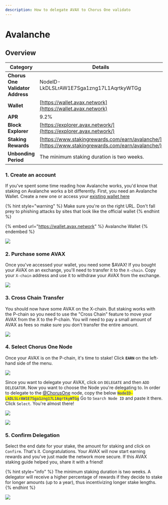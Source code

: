 ```yaml
---
description: How to delegate AVAX to Chorus One validato
---
```


# Avalanche

## Overview

| **Category**                     | **Details**                                                                                      |
| -------------------------------- | ------------------------------------------------------------------------------------------------ |
| **Chorus One Validator Address** | NodeID-LkDLSLrAW1E7Sga1zng17L1AqrtkyWTGg                                                         |
| **Wallet**                       | [https://wallet.avax.network](https://wallet.avax.network)                                       |
| **APR**                          | 9.2%                                                                                             |
| **Block Explorer**               | [https://explorer.avax.network/](https://explorer.avax.network/)                                 |
| **Staking Rewards**              | [https://www.stakingrewards.com/earn/avalanche/](https://www.stakingrewards.com/earn/avalanche/) |
| **Unbonding Period**             | The minimum staking duration is two weeks.                                                       |

### 1. Create an account

If you've spent some time reading how Avalanche works, you'd know that staking on Avalanche works a bit differently. First, you need an Avalanche Wallet. Create a new one or access your [existing wallet here](https://wallet.avax.network)&#x20;

{% hint style="warning" %}
Make sure you're on the right URL. Don't fall prey to phishing attacks by sites that look like the official wallet
{% endhint %}

{% embed url="https://wallet.avax.network" %}
Avalanche Wallet
{% endembed %}

![](<../.gitbook/assets/image (104).png>)

### 2. Purchase some AVAX

Once you've accessed your wallet, you need some $AVAX! If you bought your AVAX on an exchange, you'll need to transfer it to the `X-chain`. Copy your `X-chain` address and use it to withdraw your AVAX from the exchange.

![](<../.gitbook/assets/image (66).png>)

### 3. Cross Chain Transfer

You should now have some AVAX on the X-chain. But staking works with the P-chain so you need to use the "Cross Chain" feature to move your AVAX from the X to the P-chain. You will need to pay a small amount of AVAX as fees so make sure you don't transfer the entire amount.

![](<../.gitbook/assets/image (103).png>)

### 4. Select Chorus One Node

Once your AVAX is on the P-chain, it's time to stake! Click **`EARN`** on the left-hand side of the menu.

![](<../.gitbook/assets/image (83).png>)

Since you want to delegate your AVAX, click on `DELEGATE` and then `ADD DELEGATOR`. Now you want to choose the Node you're delegating to. In order to delegate to the [@ChorusOne](https://twitter.com/ChorusOne) node, copy the below <mark style="color:blue;">`NodeID-LkDLSLrAW1E7Sga1zng17L1AqrtkyWTGg`</mark> Go to `Search Node ID` and paste it there. Click `Select`. You're almost there!

&#x20;

![](<../.gitbook/assets/image (57).png>)

![](<../.gitbook/assets/image (76).png>)

### 5. Confirm Delegation

Select the end date for your stake, the amount for staking and click on `Confirm`. That's it. Congratulations. Your AVAX will now start earning rewards and you've just made the network more secure. If this AVAX staking guide helped you, share it with a friend!

{% hint style="info" %}
The minimum staking duration is two weeks. A delegator will receive a higher percentage of rewards if they decide to stake for longer amounts (up to a year), thus incentivizing longer stake lengths.
{% endhint %}

![](<../.gitbook/assets/image (53).png>)
